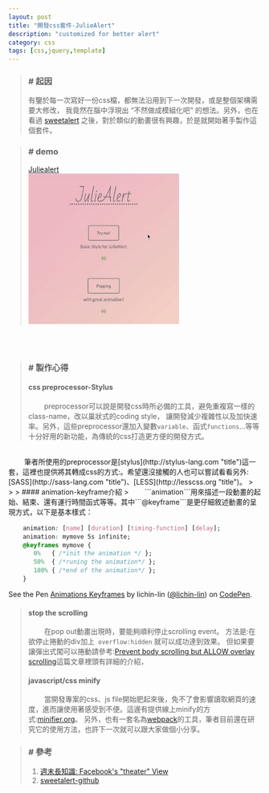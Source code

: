 ```yaml
---
layout: post
title: "開發css套件-JulieAlert"
description: "customized for better alert"
category: css
tags: [css,jquery,template]
---
```


>### # 起因
>   有鑒於每一次寫好一份css檔，都無法沿用到下一次開發，或是整個架構需要大修改，
>	我竟然在腦中浮現出 “不然做成模組化吧” 的想法。另外，也在看過 [sweetalert](http://t4t5.github.io/sweetalert/ "title")
>   之後，對於類似的動畫很有興趣，於是就開始著手製作這個套件。
>
<div class="paragraph-seperate"></div>

>### # demo
>    [Juliealert](http://lichin.me/Juliealert "Title")
>    <br><img src="https://raw.githubusercontent.com/lichin-lin/Juliealert/master/JulieAlert.gif" width="300" height="300" />
<br>
<br>

>### # 製作心得
>
>
> #### css preprocessor-Stylus
>  &nbsp;&nbsp;&nbsp;&nbsp;&nbsp;&nbsp;&nbsp;&nbsp;preprocessor可以說是開發css時所必備的工具，避免重複寫一樣的class-name，改以巢狀式的coding style，
>  讓開發減少複雜性以及加快速率。另外，這些preprocessor還加入變數```variable```、函式```functions```...等等十分好用的新功能，為傳統的css打造更方便的開發方式。
<br>
&nbsp;&nbsp;&nbsp;&nbsp;&nbsp;&nbsp;&nbsp;&nbsp;筆者所使用的preprocessor是[stylus](http://stylus-lang.com "title")這一套，這裡也提供將其轉成css的方式:。希望還沒接觸的人也可以嘗試看看另外:[SASS](http://sass-lang.com "title")、[LESS](http://lesscss.org "title")。
> <br>
>
> #### animation-keyframe介紹
>&nbsp;&nbsp;&nbsp;&nbsp;&nbsp;&nbsp;&nbsp;&nbsp;```animation```用來描述一段動畫的起始、結束、還有運行時間函式等等。其中```@keyframe```是更仔細敘述動畫的呈現方式，以下是基本樣式：

```css
	animation: [name] [duration] [timing-function] [delay];
	animation: mymove 5s infinite;
	@keyframes mymove {
       0%   { /*init the animation */ };
       50%  { /*runing the animation*/ };
       100% { /*end of the animation*/ };
    }
```
<p data-height="268" data-theme-id="0" data-slug-hash="mPWROZ" data-default-tab="result" data-user="lichin-lin" class="codepen">See the Pen <a href="http://codepen.io/lichin-lin/pen/mPWROZ/">Animations Keyframes</a> by lichin-lin (<a href="http://codepen.io/lichin-lin">@lichin-lin</a>) on <a href="http://codepen.io">CodePen</a>.</p>
<script async src="//assets.codepen.io/assets/embed/ei.js"></script>

>
>	
> #### stop the scrolling
>&nbsp;&nbsp;&nbsp;&nbsp;&nbsp;&nbsp;&nbsp;&nbsp;在pop out動畫出現時，要能夠順利停止scrolling event。
> 方法是:在欲停止捲動的div加上``` overflow:hidden``` 就可以成功達到效果。
>但如果要讓彈出式闖可以捲動請參考:[Prevent body scrolling but ALLOW overlay scrolling](http://codepen.io/anon/pen/xZBovY?editors=0110 "title")這篇文章裡頭有詳細的介紹，
> <br>
> 
>
> #### javascript/css minify
>&nbsp;&nbsp;&nbsp;&nbsp;&nbsp;&nbsp;&nbsp;&nbsp;當開發專案的css、js file開始肥起來後，免不了會影響讀取網頁的速度，進而讓使用著感受到不便。這邊有提供線上minify的方式:[minifier.org](http://www.minifier.org "title")。
另外，也有一套名為[webpack](http://rhadow.github.io/2015/03/23/webpackIntro/ "title")的工具，筆者目前還在研究它的使用方法，也許下一次就可以跟大家做個小分享。
> 


>### # 參考
>1.    [週末長知識: Facebook's "theater" View](http://pymaster.logdown.com/post/238286-weekend-long-knowledge-facebooks-theater-view/ "Title")
>2.    [sweetalert-github](https://github.com/t4t5/sweetalert "Title")
